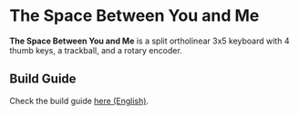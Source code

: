 # The Space Between You and Me

**The Space Between You and Me** is a split ortholinear 3x5 keyboard with 4
thumb keys, a trackball, and a rotary encoder.

## Build Guide

Check the build guide [here (English)](build_guide_en.md).
